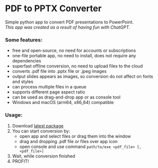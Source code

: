 # PDF to PPTX Converter

Simple python app to convert PDF presentations to PowerPoint.   
*This app was created as a result of having fun with ChatGPT.*

### Some features:
- free and open-source, no need for accounts or subscriptions
- one-file portable app, no need to install, does not require any dependencies
- superfast offline conversion, no need to upload files to the cloud
- converts .pdf file into .pptx file or .jpeg images
- output slides appears as images, so conversion do not affect on fonts and styles 
- can process multiple files in a queue
- supports different page aspect ratio
- can be used as drag-and-drop app or as console tool
- Windows and macOS (arm64, x86_64) compatible


### Usage:
1. Download [latest package](https://github.com/viiper94/pdf_to_pptx/releases/latest)
2. You can start conversion by:
   - open app and select files or drag them into the window
   - drag and dropping .pdf file or files over app icon
   - open console and use command `path/to/exe <pdf_file> [, <pdf_file>]`
3. Wait, while conversion finished
4. PROFIT!
